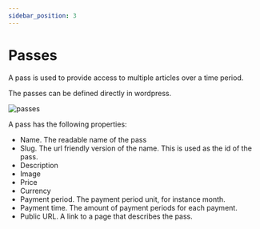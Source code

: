 ```yaml
---
sidebar_position: 3
---
```


# Passes

A pass is used to provide access to multiple articles over a time period.

The passes can be defined directly in wordpress.

![passes](/img/wordpress/wp-passes.png)

A pass has the following properties:

- Name. The readable name of the pass
- Slug. The url friendly version of the name. This is used as the id of the pass.
- Description
- Image
- Price
- Currency
- Payment period. The payment period unit, for instance month.
- Payment time. The amount of payment periods for each payment.
- Public URL. A link to a page that describes the pass.
